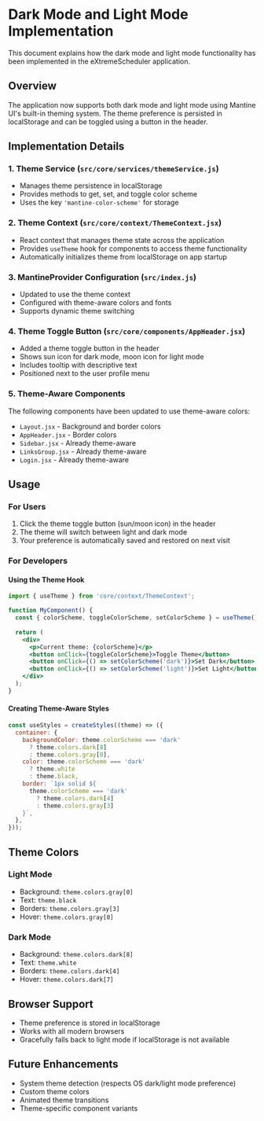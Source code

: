 # Dark Mode and Light Mode Implementation

This document explains how the dark mode and light mode functionality has been implemented in the eXtremeScheduler application.

## Overview

The application now supports both dark mode and light mode using Mantine UI's built-in theming system. The theme preference is persisted in localStorage and can be toggled using a button in the header.

## Implementation Details

### 1. Theme Service (`src/core/services/themeService.js`)
- Manages theme persistence in localStorage
- Provides methods to get, set, and toggle color scheme
- Uses the key `'mantine-color-scheme'` for storage

### 2. Theme Context (`src/core/context/ThemeContext.jsx`)
- React context that manages theme state across the application
- Provides `useTheme` hook for components to access theme functionality
- Automatically initializes theme from localStorage on app startup

### 3. MantineProvider Configuration (`src/index.js`)
- Updated to use the theme context
- Configured with theme-aware colors and fonts
- Supports dynamic theme switching

### 4. Theme Toggle Button (`src/core/components/AppHeader.jsx`)
- Added a theme toggle button in the header
- Shows sun icon for dark mode, moon icon for light mode
- Includes tooltip with descriptive text
- Positioned next to the user profile menu

### 5. Theme-Aware Components
The following components have been updated to use theme-aware colors:
- `Layout.jsx` - Background and border colors
- `AppHeader.jsx` - Border colors
- `Sidebar.jsx` - Already theme-aware
- `LinksGroup.jsx` - Already theme-aware
- `Login.jsx` - Already theme-aware

## Usage

### For Users
1. Click the theme toggle button (sun/moon icon) in the header
2. The theme will switch between light and dark mode
3. Your preference is automatically saved and restored on next visit

### For Developers

#### Using the Theme Hook
```jsx
import { useTheme } from 'core/context/ThemeContext';

function MyComponent() {
  const { colorScheme, toggleColorScheme, setColorScheme } = useTheme();
  
  return (
    <div>
      <p>Current theme: {colorScheme}</p>
      <button onClick={toggleColorScheme}>Toggle Theme</button>
      <button onClick={() => setColorScheme('dark')}>Set Dark</button>
      <button onClick={() => setColorScheme('light')}>Set Light</button>
    </div>
  );
}
```

#### Creating Theme-Aware Styles
```jsx
const useStyles = createStyles((theme) => ({
  container: {
    backgroundColor: theme.colorScheme === 'dark' 
      ? theme.colors.dark[8] 
      : theme.colors.gray[0],
    color: theme.colorScheme === 'dark' 
      ? theme.white 
      : theme.black,
    border: `1px solid ${
      theme.colorScheme === 'dark' 
        ? theme.colors.dark[4] 
        : theme.colors.gray[3]
    }`,
  },
}));
```

## Theme Colors

### Light Mode
- Background: `theme.colors.gray[0]`
- Text: `theme.black`
- Borders: `theme.colors.gray[3]`
- Hover: `theme.colors.gray[0]`

### Dark Mode
- Background: `theme.colors.dark[8]`
- Text: `theme.white`
- Borders: `theme.colors.dark[4]`
- Hover: `theme.colors.dark[7]`

## Browser Support
- Theme preference is stored in localStorage
- Works with all modern browsers
- Gracefully falls back to light mode if localStorage is not available

## Future Enhancements
- System theme detection (respects OS dark/light mode preference)
- Custom theme colors
- Animated theme transitions
- Theme-specific component variants 